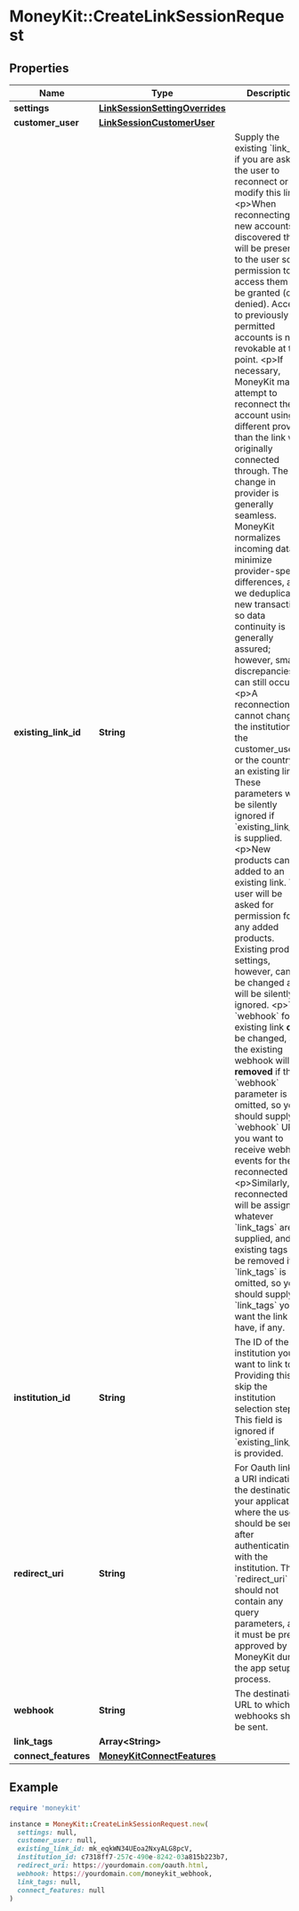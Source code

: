# MoneyKit::CreateLinkSessionRequest

## Properties

| Name | Type | Description | Notes |
| ---- | ---- | ----------- | ----- |
| **settings** | [**LinkSessionSettingOverrides**](LinkSessionSettingOverrides.md) |  | [optional] |
| **customer_user** | [**LinkSessionCustomerUser**](LinkSessionCustomerUser.md) |  |  |
| **existing_link_id** | **String** | Supply the existing &#x60;link_id&#x60; if you are asking the user to reconnect or modify this link.         &lt;p&gt;When reconnecting, if new accounts are discovered they will be presented to the user so permission         to access them can be granted (or denied).  Access to previously permitted accounts is not revokable         at this point.         &lt;p&gt;If necessary, MoneyKit may attempt to reconnect the account using a different provider than the link         was originally connected through.  The change in provider is generally seamless.  MoneyKit normalizes         incoming data to minimize provider-specific differences, and we deduplicate new transactions, so         data continuity is generally assured; however, small discrepancies can still occur.         &lt;p&gt;A reconnection cannot change the institution, the customer_user.id, or the country for an         existing link.  These parameters will be silently ignored if &#x60;existing_link_id&#x60; is supplied.         &lt;p&gt;New products can be added to an existing link.  The user will be asked for permission for any added         products.  Existing product settings, however, cannot be changed and will be silently ignored.         &lt;p&gt;The &#x60;webhook&#x60; for an existing link **can** be changed, and the existing webhook will be **removed** if         the &#x60;webhook&#x60; parameter is omitted, so you should supply the &#x60;webhook&#x60; URL if you want to receive         webhook events for the reconnected link.         &lt;p&gt;Similarly, a reconnected link will be assigned whatever &#x60;link_tags&#x60; are supplied, and existing tags will         be removed if &#x60;link_tags&#x60; is omitted, so you should supply the &#x60;link_tags&#x60; you want the link to have, if any.          | [optional] |
| **institution_id** | **String** | The ID of the institution you want to link to. Providing this will skip the institution         selection step. This field is ignored if &#x60;existing_link_id&#x60; is provided. | [optional] |
| **redirect_uri** | **String** | For Oauth linking, a URI indicating the destination, in your application, where the user should         be sent after authenticating with the institution.  The &#x60;redirect_uri&#x60; should not contain any query parameters,         and it must be pre-approved by MoneyKit during the app setup process. |  |
| **webhook** | **String** | The destination URL to which any webhooks should be sent. | [optional] |
| **link_tags** | **Array&lt;String&gt;** |  | [optional] |
| **connect_features** | [**MoneyKitConnectFeatures**](MoneyKitConnectFeatures.md) |  | [optional] |

## Example

```ruby
require 'moneykit'

instance = MoneyKit::CreateLinkSessionRequest.new(
  settings: null,
  customer_user: null,
  existing_link_id: mk_eqkWN34UEoa2NxyALG8pcV,
  institution_id: c7318ff7-257c-490e-8242-03a815b223b7,
  redirect_uri: https://yourdomain.com/oauth.html,
  webhook: https://yourdomain.com/moneykit_webhook,
  link_tags: null,
  connect_features: null
)
```

